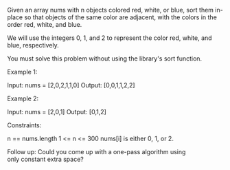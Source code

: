 Given an array nums with n objects colored red, white, or blue, sort them
in-place so that objects of the same color are adjacent, with the colors in
the order red, white, and blue.

We will use the integers 0, 1, and 2 to represent the color red, white, and
blue, respectively.

You must solve this problem without using the library's sort function.


Example 1:


Input: nums = [2,0,2,1,1,0]
Output: [0,0,1,1,2,2]


Example 2:


Input: nums = [2,0,1]
Output: [0,1,2]



Constraints:


n == nums.length
1 <= n <= 300
nums[i] is either 0, 1, or 2.



Follow up: Could you come up with a one-pass algorithm using only constant
extra space?



